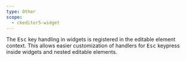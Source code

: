 ```yaml
---
type: Other
scope:
  - ckeditor5-widget
---
```


The <kbd>Esc</kbd> key handling in widgets is registered in the editable element context. This allows easier customization 
of handlers for <kbd>Esc</kbd> keypress inside widgets and nested editable elements.
